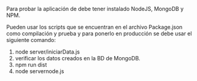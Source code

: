 Para probar la aplicación de debe tener instalado NodeJS, MongoDB y NPM.

Pueden usar los scripts que se encuentran en el archivo Package.json como compilación y prueba y para ponerlo en producción se debe usar el siguiente comando:

1. node server/iniciarData.js
2. verificar los datos creados en la BD de MongoDB.
3. npm run dist
4. node servernode.js 
